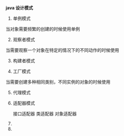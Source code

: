 **java 设计模式**

1. 单例模式

当对象需要频繁的创建的时候使用单例

2. 观察者模式

当需要观察一个对象在特定的情况下的不同动作的时候使用

3. 构建者模式

4. 工厂模式

当需要创建多种相同类别，不同实例的对象的时候使用

5. 代理模式

6. 适配器模式

	接口适配器
	类适配器
	对象适配器

7.

8.

